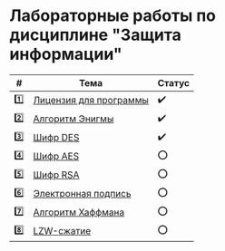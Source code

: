 # Лабораторные работы по дисциплине "Защита информации"

|#|Тема|Статус|
|-|-|-|
|:one:|[Лицензия для программы](https://github.com/architectv/information-security/tree/main/lw1)|:heavy_check_mark:|
|:two:|[Алгоритм Энигмы](https://github.com/architectv/information-security/tree/main/lw2)|:heavy_check_mark:|
|:three:|[Шифр DES](https://github.com/architectv/information-security/tree/main/lw3)|:heavy_check_mark:|
|:four:|[Шифр AES](https://github.com/architectv/information-security/tree/main/lw4)|:o:|
|:five:|[Шифр RSA](https://github.com/architectv/information-security/tree/main/lw5)|:o:|
|:six:|[Электронная подпись](https://github.com/architectv/information-security/tree/main/lw6)|:o:|
|:seven:|[Алгоритм Хаффмана](https://github.com/architectv/information-security/tree/main/lw7)|:o:|
|:eight:|[LZW-сжатие](https://github.com/architectv/information-security/tree/main/lw8)|:o:|
